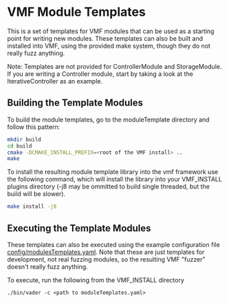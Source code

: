 # VMF Module Templates

This is a set of templates for VMF modules that can be used as a starting point for writing new modules.  These templates can also be built and installed into VMF, using the provided make system, though they do not really fuzz anything.

Note: Templates are not provided for ControllerModule and StorageModule.  If you are writing a Controller module, start by taking a look at the IterativeController as an example.

## Building the Template Modules
To build the module templates, go to the moduleTemplate directory and follow this pattern:

```bash
mkdir build
cd build
cmake -DCMAKE_INSTALL_PREFIX=<root of the VMF install> ..
make
```

To install the resulting module template library into the vmf framework use the following command, which will install the library into your VMF_INSTALL plugins directory (-j8 may be ommitted to build single threaded, but the build will be slower).
```bash
make install -j8
```
## Executing the Template Modules
These templates can also be executed using the example configuration file [config/modulesTemplates.yaml](config/moduleTemplates.yaml).  Note that these are just templates for development, not real fuzzing modules, so the resulting VMF "fuzzer" doesn't really fuzz anything.

To execute, run the following from the VMF_INSTALL directory
```
./bin/vader -c <path to moduleTemplates.yaml>
```
